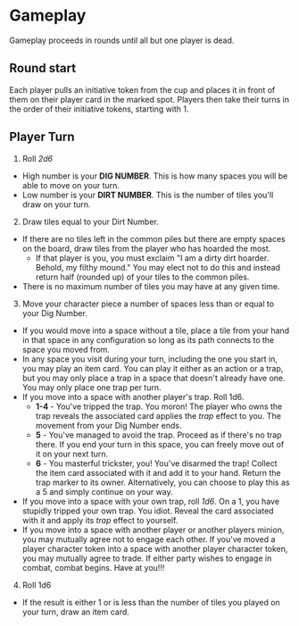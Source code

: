 # Gameplay

Gameplay proceeds in rounds until all but one player is dead.

## Round start

Each player pulls an initiative token from the cup and places it in front of them on their player card in the marked spot. Players then take their turns in the order of their initiative tokens, starting with 1.

## Player Turn

1. Roll _2d6_

- High number is your **DIG NUMBER**. This is how many spaces you will be able to move on your turn.
- Low number is your **DIRT NUMBER**. This is the number of tiles you'll draw on your turn.

2. Draw tiles equal to your Dirt Number.

- If there are no tiles left in the common piles but there are empty spaces on the board, draw tiles from the player who has hoarded the most.
  - If that player is you, you must exclaim "I am a dirty dirt hoarder. Behold, my filthy mound." You may elect not to do this and instead return half (rounded up) of your tiles to the common piles.
- There is no maximum number of tiles you may have at any given time.

3. Move your character piece a number of spaces less than or equal to your Dig Number.

- If you would move into a space without a tile, place a tile from your hand in that space in any configuration so long as its path connects to the space you moved from.
- In any space you visit during your turn, including the one you start in, you may play an item card. You can play it either as an action or a trap, but you may only place a trap in a space that doesn't already have one. You may only place one trap per turn.
- If you move into a space with another player's trap. Roll 1d6.
  - **1-4** - You've tripped the trap. You moron! The player who owns the trap reveals the associated card applies the _trap_ effect to you. The movement from your Dig Number ends.
  - **5** - You've managed to avoid the trap. Proceed as if there's no trap there. If you end your turn in this space, you can freely move out of it on your next turn.
  - **6** - You masterful trickster, you! You've disarmed the trap! Collect the item card associated with it and add it to your hand. Return the trap marker to its owner. Alternatively, you can choose to play this as a 5 and simply continue on your way.
- If you move into a space with your own trap, roll _1d6_. On a 1, you have stupidly tripped your own trap. You idiot. Reveal the card associated with it and apply its _trap_ effect to yourself.
- If you move into a space with another player or another players minion, you may mutually agree not to engage each other. If you've moved a player character token into a space with another player character token, you may mutually agree to trade. If either party wishes to engage in combat, combat begins. Have at you!!!

4. Roll 1d6

- If the result is either 1 or is less than the number of tiles you played on your turn, draw an item card.
